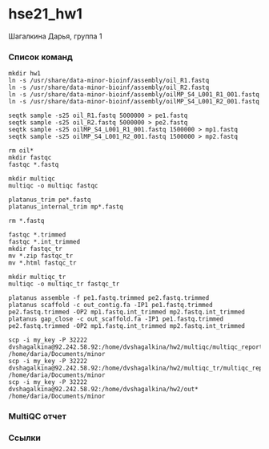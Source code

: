 # hse21_hw1

Шагалкина Дарья, группа 1

### Список команд

    mkdir hw1
    ln -s /usr/share/data-minor-bioinf/assembly/oil_R1.fastq
    ln -s /usr/share/data-minor-bioinf/assembly/oil_R2.fastq
    ln -s /usr/share/data-minor-bioinf/assembly/oilMP_S4_L001_R1_001.fastq
    ln -s /usr/share/data-minor-bioinf/assembly/oilMP_S4_L001_R2_001.fastq
    
    seqtk sample -s25 oil_R1.fastq 5000000 > pe1.fastq
    seqtk sample -s25 oil_R2.fastq 5000000 > pe2.fastq
    seqtk sample -s25 oilMP_S4_L001_R1_001.fastq 1500000 > mp1.fastq
    seqtk sample -s25 oilMP_S4_L001_R2_001.fastq 1500000 > mp2.fastq
    
    rm oil*
    mkdir fastqc
    fastqc *.fastq
    
    mkdir multiqc
    multiqc -o multiqc fastqc
    
    platanus_trim pe*.fastq
    platanus_internal_trim mp*.fastq
    
    rm *.fastq 
   
    fastqc *.trimmed
    fastqc *.int_trimmed
    mkdir fastqc_tr
    mv *.zip fastqc_tr
    mv *.html fastqc_tr
    
    mkdir multiqc_tr
    multiqc -o multiqc_tr fastqc_tr
    
    platanus assemble -f pe1.fastq.trimmed pe2.fastq.trimmed
    platanus scaffold -c out_contig.fa -IP1 pe1.fastq.trimmed pe2.fastq.trimmed -OP2 mp1.fastq.int_trimmed mp2.fastq.int_trimmed
    platanus gap_close -c out_scaffold.fa -IP1 pe1.fastq.trimmed pe2.fastq.trimmed -OP2 mp1.fastq.int_trimmed mp2.fastq.int_trimmed
    
    scp -i my_key -P 32222 dvshagalkina@92.242.58.92:/home/dvshagalkina/hw2/multiqc/multiqc_report.html /home/daria/Documents/minor
    scp -i my_key -P 32222 dvshagalkina@92.242.58.92:/home/dvshagalkina/hw2/multiqc_tr/multiqc_report.html /home/daria/Documents/minor
    scp -i my_key -P 32222 dvshagalkina@92.242.58.92:/home/dvshagalkina/hw2/out* /home/daria/Documents/minor
    
    

### MultiQC отчет


### Ссылки
